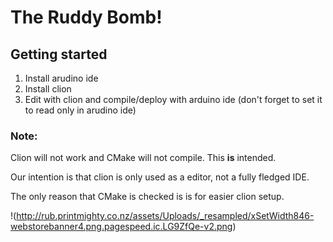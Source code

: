 # The Ruddy Bomb!

## Getting started

1) Install arudino ide
2) Install clion
3) Edit with clion and compile/deploy with arduino ide (don't forget to set it to read only in arudino ide)

### Note:

Clion will not work and CMake will not compile. This __is__ intended.

Our intention is that clion is only used as a editor, not a fully fledged IDE.

The only reason that CMake is checked is is for easier clion setup.

!(http://rub.printmighty.co.nz/assets/Uploads/_resampled/xSetWidth846-webstorebanner4.png.pagespeed.ic.LG9ZfQe-v2.png)
